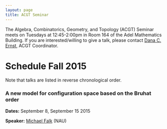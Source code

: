 ```yaml
---
layout: page
title: ACGT Seminar
---
```


The Algebra, Combinatorics, Geometry, and Topology (ACGT) Seminar meets on Tuesdays at 12:45-2:00pm in Room 164 of the Adel Mathematics Building. If you are interested/willing to give a talk, please contact [Dana C. Ernst](http://dcernst.github.io), ACGT Coordinator.

# Schedule Fall 2015 #

Note that talks are listed in reverse chronological order.

### A new model for configuration space based on the Bruhat order ###

**Dates:** September 8, September 15 2015

**Speaker:** [Michael Falk](https://www.cefns.nau.edu/~falk/) (NAU)
